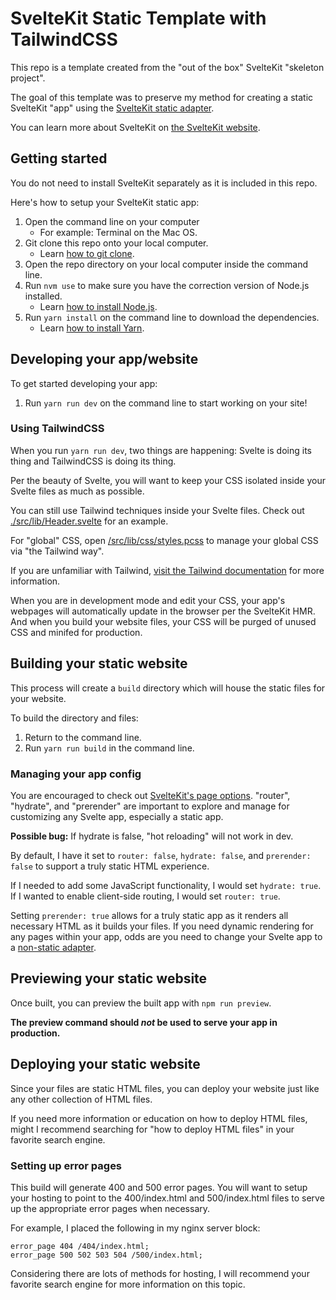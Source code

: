 # SvelteKit Static Template with TailwindCSS

This repo is a template created from the "out of the box" SvelteKit "skeleton project".

The goal of this template was to preserve my method for creating a static SvelteKit "app" using the [SvelteKit static adapter](https://github.com/sveltejs/kit/tree/master/packages/adapter-static).

You can learn more about SvelteKit on [the SvelteKit website](https://kit.svelte.dev/).

## Getting started

You do not need to install SvelteKit separately as it is included in this repo.

Here's how to setup your SvelteKit static app:

1. Open the command line on your computer
   - For example: Terminal on the Mac OS.
2. Git clone this repo onto your local computer.
   - Learn [how to git clone](https://docs.github.com/en/repositories/creating-and-managing-repositories/cloning-a-repository).
3. Open the repo directory on your local computer inside the command line.
4. Run `nvm use` to make sure you have the correction version of Node.js installed.
   - Learn [how to install Node.js](https://nodejs.dev/learn/how-to-install-nodejs).
5. Run `yarn install` on the command line to download the dependencies.
   - Learn [how to install Yarn](https://classic.yarnpkg.com/lang/en/docs/install/).

## Developing your app/website

To get started developing your app:

1. Run `yarn run dev` on the command line to start working on your site!

### Using TailwindCSS

When you run `yarn run dev`, two things are happening: Svelte is doing its thing and TailwindCSS is doing its thing.

Per the beauty of Svelte, you will want to keep your CSS isolated inside your Svelte files as much as possible.

You can still use Tailwind techniques inside your Svelte files. Check out [./src/lib/Header.svelte](./src/lib/Header.svelte#L8) for an example.

For "global" CSS, open [/src/lib/css/styles.pcss](./src/lib/css/styles.pcss) to manage your global CSS via "the Tailwind way".

If you are unfamiliar with Tailwind, [visit the Tailwind documentation](https://tailwindcss.com/docs/) for more information.

When you are in development mode and edit your CSS, your app's webpages will automatically update in the browser per the SvelteKit HMR. And when you build your website files, your CSS will be purged of unused CSS and minifed for production.

## Building your static website

This process will create a `build` directory which will house the static files for your website.

To build the directory and files:

1. Return to the command line.
2. Run `yarn run build` in the command line.

### Managing your app config

You are encouraged to check out [SvelteKit's page options](https://kit.svelte.dev/docs/page-options). "router", "hydrate", and "prerender" are important to explore and manage for customizing any Svelte app, especially a static app.

**Possible bug:** If hydrate is false, "hot reloading" will not work in dev.

By default, I have it set to `router: false`, `hydrate: false`, and `prerender: false` to support a truly static HTML experience.

If I needed to add some JavaScript functionality, I would set `hydrate: true`. If I wanted to enable client-side routing, I would set `router: true`.

Setting `prerender: true` allows for a truly static app as it renders all necessary HTML as it builds your files. If you need dynamic rendering for any pages within your app, odds are you need to change your Svelte app to a [non-static adapter](https://kit.svelte.dev/docs/adapters).

## Previewing your static website

Once built, you can preview the built app with `npm run preview`.

**The preview command should _not_ be used to serve your app in production.**

## Deploying your static website

Since your files are static HTML files, you can deploy your website just like any other collection of HTML files.

If you need more information or education on how to deploy HTML files, might I recommend searching for "how to deploy HTML files" in your favorite search engine.

### Setting up error pages

This build will generate 400 and 500 error pages. You will want to setup your hosting to point to the 400/index.html and 500/index.html files to serve up the appropriate error pages when necessary.

For example, I placed the following in my nginx server block:

```
error_page 404 /404/index.html;
error_page 500 502 503 504 /500/index.html;
```

Considering there are lots of methods for hosting, I will recommend your favorite search engine for more information on this topic.
